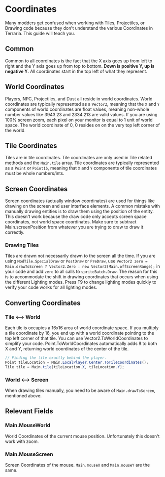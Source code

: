 # Coordinates
Many modders get confused when working with Tiles, Projectiles, or Drawing code because they don't understand the various Coordinates in Terraria. This guide will teach you.

## Common
Common to all coordinates is the fact that the X axis goes up from left to right and the Y axis goes up from top to bottom. **Down is positive Y, up is negative Y**. All coordinates start in the top left of what they represent.

## World Coordinates
Players, NPC, Projectiles, and Dust all reside in world coordinates. World coordinates are typically represented as a `Vector2`, meaning that the `X` and `Y` components of world coordinates are float values, meaning non-whole number values like 3943.23 and 2334.213 are valid values. If you are using 100% screen zoom, each pixel on your monitor is equal to 1 unit of world space. The world coordinate of 0, 0 resides on on the very top left corner of the world. 

## Tile Coordinates
Tiles are in tile coordinates. Tile coordinates are only used in Tile related methods and the `Main.tile` array. Tile coordinates are typically represented as a `Point` or `Point16`, meaning that `X` and `Y` components of tile coordinates must be whole numbers/ints.

## Screen Coordinates
Screen coordinates (actually window coordinates) are used for things like drawing on the screen and user interface elements. A common mistake with manually drawing entities is to draw them using the position of the entity. This doesn't work because the draw code only accepts screen space coordinates, not world space coordinates. Make sure to subtract Main.screenPosition from whatever you are trying to draw to draw it correctly.

### Drawing Tiles
Tiles are drawn not necessarily drawn to the screen all the time. If you are using `ModTile.SpecialDraw` or `PostDraw` or `PreDraw`, use `Vector2 zero = Main.drawToScreen ? Vector2.Zero : new Vector2(Main.offScreenRange);` in your code and add `zero` to all calls to `spriteBatch.Draw`. The reason for this is to accommodate the shift in drawing coordinates that occurs when using the different Lighting modes. Press F9 to change lighting modes quickly to verify your code works for all lighting modes.

## Converting Coordinates
### Tile <--> World
Each tile is occupies a 16x16 area of world coordinate space. If you multiply a tile coordinate by 16, you end up with a world coordinate pointing to the top left corner of that tile. You can use Vector2.ToWorldCoordinates to simplify your code. Point.ToWorldCoordinates automatically adds 8 to both X and Y, returning world coordinates of the center of the tile.

```cs
// Finding the tile exactly behind the player.
Point tileLocation = Main.LocalPlayer.Center.ToTileCoordinates();
Tile tile = Main.tile[tileLocation.X, tileLocation.Y];
```

### World <--> Screen
When drawing tiles manually, you need to be aware of `Main.drawToScreen`, mentioned above.

## Relevant Fields
### Main.MouseWorld
World Coordinates of the current mouse position. Unfortunately this doesn't work with zoom.

### Main.MouseScreen
Screen Coordinates of the mouse. `Main.mouseX` and `Main.mouseY` are the same.
